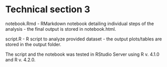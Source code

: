# Technical section 3

notebook.Rmd - RMarkdown notebook detailing individual steps of the analysis - the final output is stored in notebook.html.

script.R - R script to analyze provided dataset - the output plots/tables are stored in the output folder.

The script and the notebook was tested in RStudio Server using R v. 4.1.0 and R v. 4.2.0.
